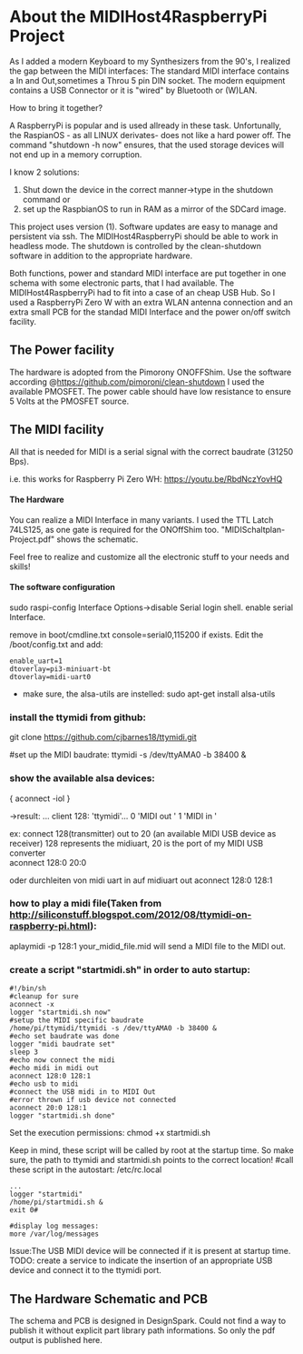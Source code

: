# About the MIDIHost4RaspberryPi Project
As I added a modern Keyboard to my Synthesizers from the 90's, I realized the gap between the MIDI interfaces: The standard MIDI interface contains a In and Out,sometimes a Throu 5 pin DIN socket. The modern equipment contains a USB Connector or it is "wired" by Bluetooth or (W)LAN. 

How to bring it together? 

A RaspberryPi is popular and is used allready in these task. Unfortunally, the RaspianOS - as all LINUX derivates- does not like a hard power off. The command "shutdown -h now" ensures, that the used storage devices will not end up in a memory corruption. 

I know 2 solutions:
1. Shut down the device in the correct manner->type in the shutdown command or 
2. set up the RaspbianOS to run in RAM as a mirror of the SDCard image.

This project uses version (1). Software updates are easy to manage and persistent via ssh. The MIDIHost4RaspberryPi should be able to work in headless mode. The shutdown is controlled by the clean-shutdown software in addition to the appropriate hardware. 

Both functions, power and standard MIDI interface are put together in one schema with some electronic parts, that I had available. The MIDIHost4RaspberryPi had to fit into a case of an cheap USB Hub. So I used a RaspberryPi Zero W with an extra WLAN antenna connection and an extra small PCB for the standad MIDI Interface and the power on/off switch facility.


## The Power facility
 The hardware is adopted from the Pimorony ONOFFShim. Use the software according @https://github.com/pimoroni/clean-shutdown
 I used the available PMOSFET. The power cable should have low resistance to ensure 5 Volts at the PMOSFET source. 

## The MIDI facility
All that is needed for MIDI is a serial signal with the correct baudrate (31250 Bps).

i.e. this works for Raspberry Pi Zero WH:
https://youtu.be/RbdNczYovHQ
#### The Hardware
You can realize a MIDI Interface in many variants. I used the TTL Latch 74LS125, as one gate is required for the ONOffShim too. "MIDISchaltplan-Project.pdf" shows the schematic. 

Feel free to realize and customize all the electronic stuff to your needs and skills!

#### The software configuration

sudo raspi-config
Interface Options->disable Serial login shell. enable serial Interface. 

remove in boot/cmdline.txt console=serial0,115200 if exists.
Edit the /boot/config.txt and add:

	enable_uart=1
	dtoverlay=pi3-miniuart-bt
	dtoverlay=midi-uart0

- make sure, the alsa-utils are instelled:
sudo apt-get install alsa-utils

### install the ttymidi from github:
git clone https://github.com/cjbarnes18/ttymidi.git

#set up the MIDI baudrate:
ttymidi -s /dev/ttyAMA0 -b 38400 &

### show the available alsa devices:
{ aconnect -iol }

->result:
...
client 128: 'ttymidi'...
	0 'MIDI out  '
	1 'MIDI in  '

ex: connect 128(transmitter) out to 20 (an available MIDI USB device as receiver)
128 represents the midiuart, 20 is the port of my MIDI USB converter  
aconnect 128:0 20:0

oder durchleiten von midi uart in auf midiuart out
aconnect 128:0 128:1

### how to play a midi file(Taken from http://siliconstuff.blogspot.com/2012/08/ttymidi-on-raspberry-pi.html):

aplaymidi -p 128:1 your_midid_file.mid will send a MIDI file to the MIDI out.

### create a script "startmidi.sh" in order to auto startup:

	#!/bin/sh
	#cleanup for sure
	aconnect -x
	logger "startmidi.sh now"
	#setup the MIDI specific baudrate
	/home/pi/ttymidi/ttymidi -s /dev/ttyAMA0 -b 38400 &
	#echo set baudrate was done
	logger "midi baudrate set"
	sleep 3
	#echo now connect the midi
	#echo midi in midi out
	aconnect 128:0 128:1
	#echo usb to midi
	#connect the USB midi in to MIDI Out
	#error thrown if usb device not connected
	aconnect 20:0 128:1
	logger "startmidi.sh done"

Set the execution permissions:
	chmod +x startmidi.sh

Keep in mind, these script will be called by root at the startup time. So make sure, the path to ttymidi and startmidi.sh points to the correct location!
#call these script in the autostart:
/etc/rc.local

	...
	logger "startmidi"
	/home/pi/startmidi.sh &
	exit 0#

	#display log messages:
	more /var/log/messages

Issue:The USB MIDI device will be connected if it is present at startup time.
TODO: create a service to indicate the insertion of an appropriate USB device and connect it to the ttymidi port.

## The Hardware Schematic and PCB
The schema and PCB is designed in DesignSpark. Could not find a way to publish it without explicit part library path informations. So only the pdf output is published here.
